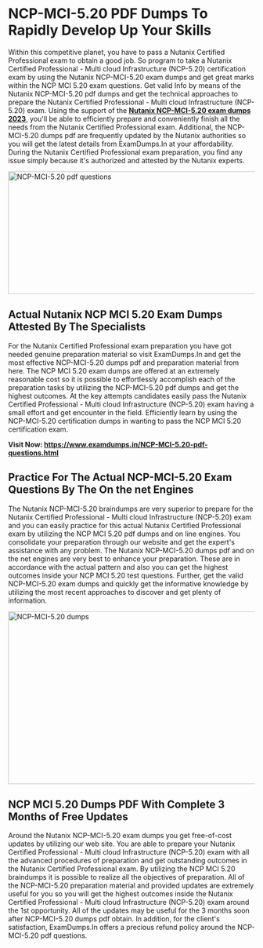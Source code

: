 <h1><strong>NCP-MCI-5.20 PDF Dumps To Rapidly Develop Up Your Skills</strong></h1>
<p>Within this competitive planet, you have to pass a Nutanix Certified Professional exam to obtain a good job. So program to take a Nutanix Certified Professional - Multi cloud Infrastructure (NCP-5.20) certification exam by using the Nutanix NCP-MCI-5.20 exam dumps and get great marks within the NCP MCI 5.20 exam questions. Get valid Info by means of the Nutanix NCP-MCI-5.20 pdf dumps and get the technical approaches to prepare the Nutanix Certified Professional - Multi cloud Infrastructure (NCP-5.20) exam. Using the support of the <strong><a href="https://www.examdumps.in/NCP-MCI-5.20-pdf-questions.html">Nutanix NCP-MCI-5.20 exam dumps 2023</a></strong>, you'll be able to efficiently prepare and conveniently finish all the needs from the Nutanix Certified Professional exam. Additional, the NCP-MCI-5.20 dumps pdf are frequently updated by the Nutanix authorities so you will get the latest details from ExamDumps.In at your affordability. During the Nutanix Certified Professional exam preparation, you find any issue simply because it's authorized and attested by the Nutanix experts.</p>
<p><img src="https://i.ibb.co/zxJwW90/Copy-of-Online-Classes-Twitter-header-post-Made-with-Poster-My-Wall-1.png" alt="NCP-MCI-5.20 pdf questions" width="750" height="250" /></p>
<h2><strong>Actual Nutanix NCP MCI 5.20 Exam Dumps Attested By The Specialists</strong></h2>
<p>For the Nutanix Certified Professional exam preparation you have got needed genuine preparation material so visit ExamDumps.In and get the most effective NCP-MCI-5.20 dumps pdf and preparation material from here. The NCP MCI 5.20 exam dumps are offered at an extremely reasonable cost so it is possible to effortlessly accomplish each of the preparation tasks by utilizing the NCP-MCI-5.20 pdf dumps and get the highest outcomes. At the key attempts candidates easily pass the Nutanix Certified Professional - Multi cloud Infrastructure (NCP-5.20) exam having a small effort and get encounter in the field. Efficiently learn by using the NCP-MCI-5.20 certification dumps in wanting to pass the NCP MCI 5.20 certification exam.</p>
<p><strong>Visit Now:&nbsp;<a href="https://www.examdumps.in/NCP-MCI-5.20-pdf-questions.html">https://www.examdumps.in/NCP-MCI-5.20-pdf-questions.html</a></strong></p>
<h2><strong>Practice For The Actual NCP-MCI-5.20 Exam Questions By The On the net Engines</strong></h2>
<p>The Nutanix NCP-MCI-5.20 braindumps are very superior to prepare for the Nutanix Certified Professional - Multi cloud Infrastructure (NCP-5.20) exam and you can easily practice for this actual Nutanix Certified Professional exam by utilizing the NCP MCI 5.20 pdf dumps and on line engines. You consolidate your preparation through our website and get the expert's assistance with any problem. The Nutanix NCP-MCI-5.20 dumps pdf and on the net engines are very best to enhance your preparation. These are in accordance with the actual pattern and also you can get the highest outcomes inside your NCP MCI 5.20 test questions. Further, get the valid NCP-MCI-5.20 exam dumps and quickly get the informative knowledge by utilizing the most recent approaches to discover and get plenty of information.</p>
<p><a href="https://www.examdumps.in/NCP-MCI-5.20-pdf-questions.html"><img src="https://i.ibb.co/QkNtdwY/Copy-of-Zoom-Online-Classes-Facebook-Share-Po-Made-with-Poster-My-Wall-1.jpg" alt="NCP-MCI-5.20 dumps" width="670" height="352" /></a></p>
<h2><strong>NCP MCI 5.20 Dumps PDF With Complete 3 Months of Free Updates</strong></h2>
<p>Around the Nutanix NCP-MCI-5.20 exam dumps you get free-of-cost updates by utilizing our web site. You are able to prepare your Nutanix Certified Professional - Multi cloud Infrastructure (NCP-5.20) exam with all the advanced procedures of preparation and get outstanding outcomes in the Nutanix Certified Professional exam. By utilizing the NCP MCI 5.20 braindumps it is possible to realize all the objectives of preparation. All of the NCP-MCI-5.20 preparation material and provided updates are extremely useful for you so you will get the highest outcomes inside the Nutanix Certified Professional - Multi cloud Infrastructure (NCP-5.20) exam around the 1st opportunity. All of the updates may be useful for the 3 months soon after NCP-MCI-5.20 dumps pdf obtain. In addition, for the client's satisfaction, ExamDumps.In offers a precious refund policy around the NCP-MCI-5.20 pdf questions.</p>
